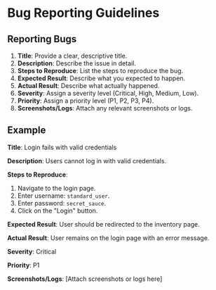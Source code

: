 # Bug Reporting Guidelines

## Reporting Bugs

1. **Title**: Provide a clear, descriptive title.
2. **Description**: Describe the issue in detail.
3. **Steps to Reproduce**: List the steps to reproduce the bug.
4. **Expected Result**: Describe what you expected to happen.
5. **Actual Result**: Describe what actually happened.
6. **Severity**: Assign a severity level (Critical, High, Medium, Low).
7. **Priority**: Assign a priority level (P1, P2, P3, P4).
8. **Screenshots/Logs**: Attach any relevant screenshots or logs.

## Example

**Title**: Login fails with valid credentials

**Description**: Users cannot log in with valid credentials.

**Steps to Reproduce**:
1. Navigate to the login page.
2. Enter username: `standard_user`.
3. Enter password: `secret_sauce`.
4. Click on the "Login" button.

**Expected Result**: User should be redirected to the inventory page.

**Actual Result**: User remains on the login page with an error message.

**Severity**: Critical

**Priority**: P1

**Screenshots/Logs**: [Attach screenshots or logs here]